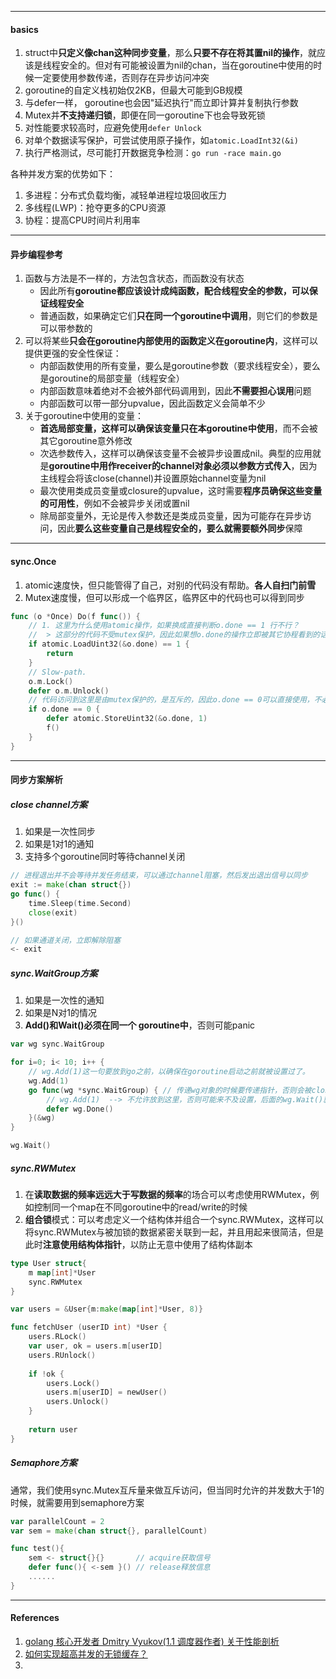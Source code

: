 

---

#### basics

1. struct中**只定义像chan这种同步变量**，那么**只要不存在将其置nil的操作**，就应该是线程安全的。但对有可能被设置为nil的chan，当在goroutine中使用的时候一定要使用参数传递，否则存在异步访问冲突
2. goroutine的自定义栈初始仅2KB，但最大可能到GB规模
3. 与defer一样， goroutine也会因"延迟执行"而立即计算并复制执行参数
4. Mutex并**不支持递归锁**，即便在同一goroutine下也会导致死锁
5. 对性能要求较高时，应避免使用`defer Unlock`
6. 对单个数据读写保护，可尝试使用原子操作，如`atomic.LoadInt32(&i)`
7. 执行严格测试，尽可能打开数据竞争检测：`go run -race main.go`



各种并发方案的优势如下：

1. 多进程：分布式负载均衡，减轻单进程垃圾回收压力
2. 多线程(LWP)：抢夺更多的CPU资源
3. 协程：提高CPU时间片利用率



---

#### 异步编程参考



1. 函数与方法是不一样的，方法包含状态，而函数没有状态
   - 因此所有**goroutine都应该设计成纯函数，配合线程安全的参数，可以保证线程安全**
   - 普通函数，如果确定它们**只在同一个goroutine中调用**，则它们的参数是可以带参数的
2. 可以将某些**只会在goroutine内部使用的函数定义在goroutine内**，这样可以提供更强的安全性保证：
   - 内部函数使用的所有变量，要么是goroutine参数（要求线程安全），要么是goroutine的局部变量（线程安全）
   - 内部函数意味着绝对不会被外部代码调用到，因此**不需要担心误用**问题
   - 内部函数可以带一部分upvalue，因此函数定义会简单不少
3. 关于goroutine中使用的变量：
   - **首选局部变量，这样可以确保该变量只在本goroutine中使用**，而不会被其它goroutine意外修改
   - 次选参数传入，这样可以确保该变量不会被异步设置成nil。典型的应用就是**goroutine中用作receiver的channel对象必须以参数方式传入**，因为主线程会将该close(channel)并设置原始channel变量为nil
   - 最次使用类成员变量或closure的upvalue，这时需要**程序员确保这些变量的可用性**，例如不会被异步关闭或置nil
   - 除局部变量外，无论是传入参数还是类成员变量，因为可能存在异步访问，因此**要么这些变量自己是线程安全的，要么就需要额外同步**保障



----

#### sync.Once

1. atomic速度快，但只能管得了自己，对别的代码没有帮助。**各人自扫门前雪**
2. Mutex速度慢，但可以形成一个临界区，临界区中的代码也可以得到同步

```go
func (o *Once) Do(f func()) {
    // 1. 这里为什么使用atomic操作，如果换成直接判断o.done == 1 行不行？
    // 	> 这部分的代码不受mutex保护，因此如果想o.done的操作立即被其它协程看到的话，需要使用atomic操作
	if atomic.LoadUint32(&o.done) == 1 {
		return
	}
	// Slow-path.
	o.m.Lock()
	defer o.m.Unlock()
    // 代码访问到这里是由mutex保护的，是互斥的，因此o.done == 0可以直接使用，不必使用atomic操作
	if o.done == 0 {
		defer atomic.StoreUint32(&o.done, 1)
		f()
	}
}
```



----

#### 同步方案解析



##### close channel方案

1. 如果是一次性同步
2. 如果是1对1的通知
3. 支持多个goroutine同时等待channel关闭

```go
// 进程退出并不会等待并发任务结束，可以通过channel阻塞，然后发出退出信号以同步
exit := make(chan struct{})
go func() {
    time.Sleep(time.Second)
    close(exit)
}()

// 如果通道关闭，立即解除阻塞
<- exit
```



##### sync.WaitGroup方案

1. 如果是一次性的通知
2. 如果是N对1的情况
3. **Add()和Wait()必须在同一个 goroutine中**，否则可能panic

```go
var wg sync.WaitGroup

for i=0; i< 10; i++ {
    // wg.Add(1)这一句要放到go之前，以确保在goroutine启动之前就被设置过了。
    wg.Add(1)
    go func(wg *sync.WaitGroup) { // 传递wg对象的时候要传递指针，否则会被clone一份
        // wg.Add(1)  --> 不允许放到这里，否则可能来不及设置，后面的wg.Wait()就已经退出了
        defer wg.Done()
    }(&wg)
}

wg.Wait()
```



##### sync.RWMutex

1. 在**读取数据的频率远远大于写数据的频率**的场合可以考虑使用RWMutex，例如控制同一个map在不同goroutine中的read/write的时候
2. **组合锁**模式：可以考虑定义一个结构体并组合一个sync.RWMutex，这样可以将sync.RWMutex与被加锁的数据紧密关联到一起，并且用起来很简洁，但是此时**注意使用结构体指针**，以防止无意中使用了结构体副本



```go
type User struct{
    m map[int]*User
    sync.RWMutex
}

var users = &User{m:make(map[int]*User, 8)}

func fetchUser (userID int) *User {
    users.RLock()
    var user, ok = users.m[userID]
    users.RUnlock()
    
    if !ok {
        users.Lock()
        users.m[userID] = newUser()
        users.Unlock()
    }
    
    return user
}
```



##### Semaphore方案

通常，我们使用sync.Mutex互斥量来做互斥访问，但当同时允许的并发数大于1的时候，就需要用到semaphore方案

```go
var parallelCount = 2
var sem = make(chan struct{}, parallelCount)

func test(){
    sem <- struct{}{}		// acquire获取信号
    defer func(){ <-sem }()	// release释放信息
    ......
}
```



---

#### References

1. [golang 核心开发者 Dmitry Vyukov(1.1 调度器作者) 关于性能剖析 ](https://my.oschina.net/evilunix/blog/371958)
2. [如何实现超高并发的无锁缓存？](https://www.jianshu.com/p/2ce951bf5951)
3. 











